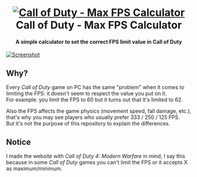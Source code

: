 <h1 align="center">
  <br>
  <a href="#">
    <img src="https://via.placeholder.com/180/192025/f8f9fa.png?text=C" alt="Call of Duty - Max FPS Calculator">
  </a>
  <br>
  Call of Duty - Max FPS Calculator
  <br>
</h1>

<h4 align="center">A simple calculator to set the correct FPS limit value in Call of Duty</h4>

[![Screenshot](https://via.placeholder.com/1280x720/192025/f8f9fa.png?text=CoD-mFPSc)](https://faarma.github.io/CoD-mFPSc)

## Why?
Every *Call of Duty* game on PC has the same "problem" when it comes to limiting the FPS: it doesn't seem to respect the value you put on it.\
For example: you limit the FPS to 60 but it turns out that it's limited to 62.

Also the FPS affects the game physics (movement speed, fall damage, etc.), that's why you may see players who usually prefer 333 / 250 / 125 FPS.\
But it's not the purpose of this repository to explain the differences.

## Notice
I made the website with *Call of Duty 4: Modern Warfare* in mind, I say this because in some *Call of Duty* games you can't limit the FPS or it accepts X as maximum/minimum.
